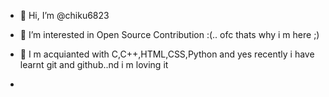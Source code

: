 - 👋 Hi, I’m @chiku6823
- 👀 I’m interested in Open Source Contribution :(.. ofc thats why i m here ;)
- 🌱 I m acquianted with  C,C++,HTML,CSS,Python and yes recently i have learnt git and github..nd i m loving it

- 

<!---
chiku6823/chiku6823 is a ✨ special ✨ repository because its `README.md` (this file) appears on your GitHub profile.
You can click the Preview link to take a look at your changes.
--->
